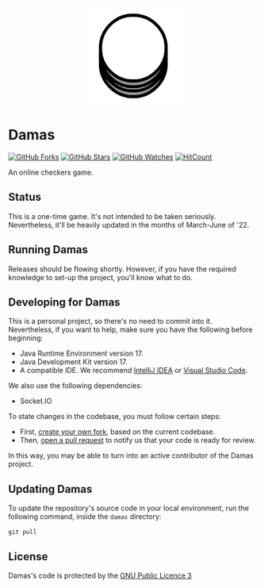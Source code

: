 <p align="center">
  <img width="200px" src="assets/dama.png">
</p>

# Damas
[![GitHub Forks](https://img.shields.io/github/forks/GerardoWacker/Damas.svg?style=social&label=Fork&maxAge=2592000)](https://github.com/GerardoWacker/Damas/network)
[![GitHub Stars](https://img.shields.io/github/stars/GerardoWacker/Damas.svg?style=social&label=Star&maxAge=2592000)](https://github.com/GerardoWacker/Damas/stargazers)
[![GitHub Watches](https://img.shields.io/github/watchers/GerardoWacker/Damas.svg?style=social&label=Watch&maxAge=2592000)](https://github.com/GerardoWacker/Damas/watchers)
[![HitCount](http://hits.dwyl.com/GerardoWacker/damas.svg)](http://hits.dwyl.com/GerardoWacker/Damas)

An online checkers game.

## Status
This is a one-time game. It's not intended to be taken seriously. Nevertheless, it'll be heavily updated in the months of March-June of '22.

## Running Damas
Releases should be flowing shortly.
However, if you have the required knowledge to set-up the project, you'll know what to do. 

## Developing for Damas
This is a personal project, so there's no need to commit into it. Nevertheless, if you want to help,  make sure you have the following before beginning:
- Java Runtime Environment version 17.
- Java Development Kit version 17.
- A compatible IDE. We recommend [IntelliJ IDEA](https://www.jetbrains.com/idea/) or [Visual Studio Code](https://code.visualstudio.com/).

We also use the following dependencies:
- Socket.IO

To state changes in the codebase, you must follow certain steps:
- First, [create your own fork](https://docs.github.com/en/free-pro-team@latest/github/getting-started-with-github/fork-a-repo), based on the current codebase.
- Then, [open a pull request](https://docs.github.com/en/free-pro-team@latest/github/collaborating-with-issues-and-pull-requests/creating-a-pull-request) to notify us that your code is ready for review.

In this way, you may be able to turn into an active contributor of the Damas project.

## Updating Damas
To update the repository's source code in your local environment, run the following command, inside the `damas` directory:
```shell
git pull
```


## License

Damas's code is protected by the [GNU Public Licence 3](https://opensource.org/licenses/GPL-3.0)
